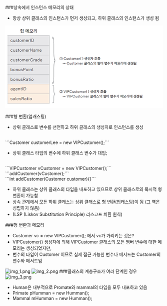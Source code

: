 ###상속에서 인스턴스 메모리의 상태
- 항상 상위 클래스의 인스턴스가 먼저 생성되고, 하위 클래스의 인스턴스가 생성 됨

![img.png](img/img.png)

###형 변환(업캐스팅)
- 상위 클래스로 변수를 선언하고 하위 클래스의 생성자로 인스턴스를 생성
<br>
```Customer customerLee = new VIPCustomer();```

- 상위 클래스 타입의 변수에 하위 클래스 변수가 대입;
<br>
```VIPCustomer vCustomer = new VIPCustomer();```
<br>
```addCustomer(vCustomer);```
<br>
```int addCustomer(Customer customer){}```


- 하위 클래스는 상위 클래스의 타입을 내포하고 있으므로 상위 클래스로의 묵시적 형 변환이 가능함
- 상속 관계에서 모든 하위 클래스는 상위 클래스로 형 변환(업캐스팅)이 됨 (그 역은 성립하지 않음)
- (LSP (Liskov Substitution Principle) 리스코프 치환 원칙)

###형 변환과 메모리
- Customer vc = new VIPCustomer(); 에서 vc가 가리키는 것은?
- VIPCustomer() 생성자에 의해 VIPCustomer 클래스의 모든 멤버 변수에 대한 메모리는 생성되었지만,
- 변수의 타입이 Customer 이므로 실제 접근 가능한 변수나 메서드는 Customer의 변수와 메서드임

![img_1.png](img/img_1.png)
![img_2.png](img/img_2.png)
###클래스의 계층구조가 여러 단계인 경우
![img_3.png](img/img_3.png)
<br>
- Human은 내부적으로 Promate와 mammal의 타입을 모두 내포하고 있음
- Primate pHumman = new Humman();
- Mammal mHumman = new Humman();